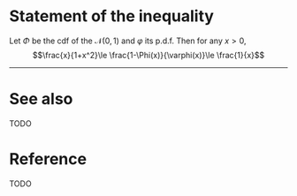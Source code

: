 # Statement of the inequality

Let $\Phi$ be the cdf of the $\mathcal{N}(0,1)$ and $\varphi$ its p.d.f. Then for any $x > 0$, 
$$\frac{x}{1+x^2}\le  \frac{1-\Phi(x)}{\varphi(x)}\le \frac{1}{x}$$

---

# See also

TODO

# Reference 

TODO